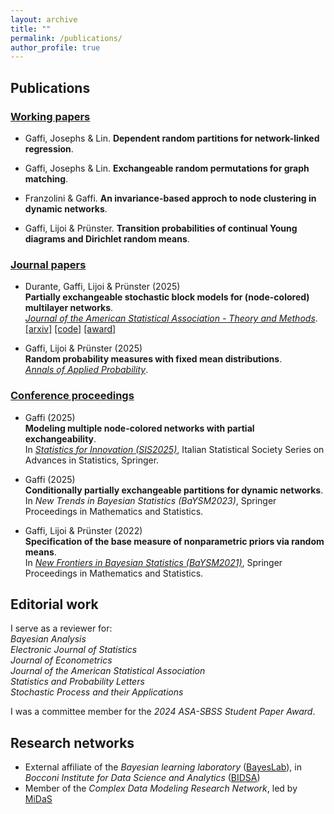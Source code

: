 ```yaml
---
layout: archive
title: ""
permalink: /publications/
author_profile: true
---
```


## **Publications**

### <ins>Working papers</ins>

* Gaffi, Josephs & Lin. **Dependent random partitions for network-linked regression**.

* Gaffi, Josephs & Lin. **Exchangeable random permutations for graph matching**.

* Franzolini & Gaffi. **An invariance-based approch to node clustering in dynamic networks**.

* Gaffi, Lijoi & Prünster. **Transition probabilities of continual Young diagrams and Dirichlet random means**.

### <ins>Journal papers</ins>


* Durante, Gaffi, Lijoi & Prünster (2025) <br>
**Partially exchangeable stochastic block models for (node-colored) multilayer networks**.<br>
*[Journal of the American Statistical Association - Theory and Methods](https://doi.org/10.1080/01621459.2025.2507825)*.<br>
  [[arxiv]](https://arxiv.org/abs/2410.10619v2)
  [[code]](https://github.com/francescogaffi/pexsbm)
  [[award]](https://community.amstat.org/sbss/awards/sbssstudentpapercompetitionwinners587)

* Gaffi, Lijoi & Prünster (2025) <br>
**Random probability measures with fixed mean distributions**. <br>
*[Annals of Applied Probability](https://doi.org/10.1214/24-AAP2130)*.

### <ins>Conference proceedings</ins>


* Gaffi (2025) <br>
**Modeling multiple node-colored networks with partial exchangeability**.<br>
In *[Statistics for Innovation (SIS2025)](https://doi.org/10.1007/978-3-031-95995-0_46)*, Italian Statistical Society Series on Advances in Statistics, Springer.

* Gaffi (2025) <br>
**Conditionally partially exchangeable partitions for dynamic networks**.<br>
In *New Trends in Bayesian Statistics (BaYSM2023)*, Springer Proceedings in Mathematics and Statistics.

* Gaffi, Lijoi & Prünster (2022) <br>
**Specification of the base measure of nonparametric priors via random means**.<br>
In *[New Frontiers in Bayesian Statistics (BaYSM2021)](https://doi.org/10.1007/978-3-031-16427-9_9)*, Springer Proceedings in Mathematics and Statistics.


## **Editorial work**


I serve as a reviewer for:<br>
_Bayesian Analysis_<br>
_Electronic Journal of Statistics_<br>
_Journal of Econometrics_<br>
_Journal of the American Statistical Association_ <br>
_Statistics and Probability Letters_<br>
_Stochastic Process and their Applications_

I was a committee member for the _2024 ASA-SBSS Student Paper Award_.

## **Research networks**


* External affiliate of the *Bayesian learning laboratory* ([BayesLab](https://bayeslab.unibocconi.eu/people)), in *Bocconi Institute for Data Science and Analytics* ([BIDSA](https://www.bidsa.unibocconi.eu/wps/wcm/connect/Site/Bidsa/Home/))
* Member of the *Complex Data Modeling Research Network*, led by [MiDaS](https://midas.mat.uc.cl/network/)
